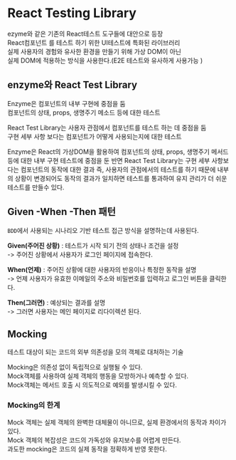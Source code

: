 # React Testing Library

ezyme와 같은 기존의 React테스트 도구들에 대안으로 등장  
React컴포넌트 를 테스트 하기 위한 UI테스트에 특화된 라이브러리  
실제 사용자의 경험와 유사한 환경을 만들기 위해 가상 DOM이 아닌  
실제 DOM에 적용하는 방식을 사용한다.(E2E 테스트와 유사하게 사용가능 )

## enzyme와 React Test Library

Enzyme은 컴포넌트의 내부 구현에 중점을 둠  
컴포넌트의 상태, props, 생명주기 메소드 등에 대한 테스트  

React Test Library는 사용자 관점에서 컴포넌트를 테스트 하는 데 중점을 둠  
구현 세부 사항 보다는 컴포넌트가 어떻게 사용되는지에 대한 테스트  

Enzyme은 React의 가상DOM을 활용하여 컴포넌트의 상태, props, 생명주기 메서드 등에 대한 내부 구현 테스트에 중점을 둔 반면 React Test Library는 구현 세부 사항보다는 컴포넌트의 동작에 대한 결과 즉, 사용자의 관점에서의 테스트를 하기 때문에 내부의 상황이 변경되어도 동작의 결과가 일치하면 테스트를 통과하여 유지 관리가 더 쉬운 테스트를 만들수 있다.

## Given -When -Then 패턴

`BDD`에서 사용되는 시나리오 기반 테스트 접근 방식을 설명하는데 사용된다.

**Given(주어진 상황)** : 테스트가 시작 되기 전의 상태나 조건을 설정  
-> 주어진 상황에서 사용자가 로그인 페이지에 접속한다.  

**When(언제)** : 주어진 상황에 대한 사용자의 반응이나 특정한 동작을 설명  
-> 언제 사용자가 유효한 이메일의 주소와 비밀번호를 입력하고 로그인 버튼을 클릭한다.  

**Then(그러면)** : 예상되는 결과를 설명  
-> 그러면 사용자는 메인 페이지로 리다이렉션 된다. 

## Mocking

테스트 대상이 되는 코드의 외부 의존성을 모의 객체로 대처하는 기술  

Mocking은 의존성 없이 독립적으로 실행될 수 있다.  
Mock객체를 사용하여 실제 객체의 행동을 모방하거나 예측할 수 있다.  
Mock객체는 메서드 호출 시 의도적으로 예외를 발생시킬 수 있다.

### Mocking의 한계

Mock 객체는 실제 객체의 완벽한 대체물이 아니므로, 실제 환경에서의 동작과 차이가 있다.  
Mock 객체의 복잡성은 코드의 가독성와 유지보수를 어렵게 만든다.  
과도한 mocking은 코드의 실제 동작을 정확하게 반영 못한다.  